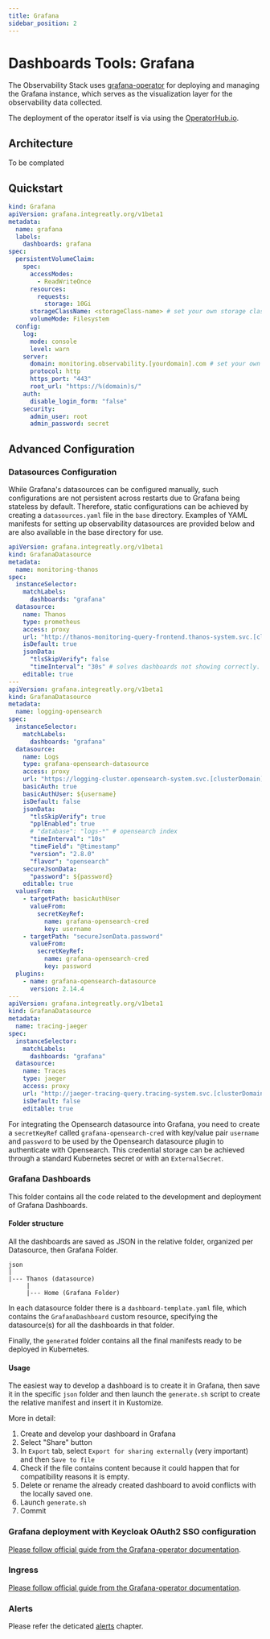 ```yaml
---
title: Grafana
sidebar_position: 2
---
```


# Dashboards Tools: Grafana
The Observability Stack uses [grafana-operator](https://grafana.github.io/grafana-operator/) for deploying and managing the Grafana instance, which serves as the visualization layer for the observability data collected. 

The deployment of the operator itself is via using the [OperatorHub.io](https://operatorhub.io/operator/grafana-operator).

## Architecture
To be complated

## Quickstart
```yaml
kind: Grafana
apiVersion: grafana.integreatly.org/v1beta1
metadata:
  name: grafana
  labels:
    dashboards: grafana
spec:
  persistentVolumeClaim:
    spec:
      accessModes:
        - ReadWriteOnce
      resources:
        requests:
          storage: 10Gi
      storageClassName: <storageClass-name> # set your own storage class
      volumeMode: Filesystem
  config:
    log:
      mode: console
      level: warn
    server:
      domain: monitoring.observability.[yourdomain].com # set your own domain
      protocol: http
      https_port: "443"
      root_url: "https://%(domain)s/"
    auth:
      disable_login_form: "false"
    security:
      admin_user: root
      admin_password: secret
```

## Advanced Configuration
 
### Datasources Configuration

While Grafana's datasources can be configured manually, such configurations are not persistent across restarts due to Grafana being stateless by default. Therefore, static configurations can be achieved by creating a `datasources.yaml` file in the `base` directory. Examples of YAML manifests for setting up observability datasources are provided below and are also available in the base directory for use.

```yaml
apiVersion: grafana.integreatly.org/v1beta1
kind: GrafanaDatasource
metadata:
  name: monitoring-thanos
spec:
  instanceSelector:
    matchLabels:
      dashboards: "grafana"
  datasource:
    name: Thanos
    type: prometheus
    access: proxy
    url: "http://thanos-monitoring-query-frontend.thanos-system.svc.[clusterDomain].local":9090"
    isDefault: true
    jsonData:
      "tlsSkipVerify": false
      "timeInterval": "30s" # solves dashboards not showing correctly. See https://github.com# solves dashboards not showing correctly. See https://github.com/rfmoz/grafana-dashboards/issues/72#issuecomment-880484961/rfmoz/grafana-dashboards/issues/72#issuecomment-880484961
    editable: true
---
apiVersion: grafana.integreatly.org/v1beta1
kind: GrafanaDatasource
metadata:
  name: logging-opensearch
spec:
  instanceSelector:
    matchLabels:
      dashboards: "grafana"
  datasource:
    name: Logs
    type: grafana-opensearch-datasource
    access: proxy
    url: "https://logging-cluster.opensearch-system.svc.[clusterDomain].local:9200"
    basicAuth: true
    basicAuthUser: ${username}
    isDefault: false
    jsonData:
      "tlsSkipVerify": true
      "pplEnabled": true
      # "database": "logs-*" # opensearch index
      "timeInterval": "10s"
      "timeField": "@timestamp"
      "version": "2.8.0"
      "flavor": "opensearch"
    secureJsonData:
      "password": ${password}
    editable: true
  valuesFrom:
    - targetPath: basicAuthUser
      valueFrom:
        secretKeyRef:
          name: grafana-opensearch-cred
          key: username
    - targetPath: "secureJsonData.password"
      valueFrom:
        secretKeyRef:
          name: grafana-opensearch-cred
          key: password
  plugins:
    - name: grafana-opensearch-datasource
      version: 2.14.4
---
apiVersion: grafana.integreatly.org/v1beta1
kind: GrafanaDatasource
metadata:
  name: tracing-jaeger
spec:
  instanceSelector:
    matchLabels:
      dashboards: "grafana"
  datasource:
    name: Traces
    type: jaeger
    access: proxy
    url: "http://jaeger-tracing-query.tracing-system.svc.[clusterDomain].local:16686"
    isDefault: false
    editable: true
```
For integrating the Opensearch datasource into Grafana, you need to create a `secretKeyRef` called `grafana-opensearch-cred` with key/value pair `username` and `password` to be used by the Opensearch datasource plugin to authenticate with Opensearch. This credential storage can be achieved through a standard Kubernetes secret or with an `ExternalSecret`.

### Grafana Dashboards

This folder contains all the code related to the development and deployment of Grafana Dashboards.

#### Folder structure

All the dashboards are saved as JSON in the relative folder, organized per Datasource, then Grafana Folder.

```
json
|
|--- Thanos (datasource)
     |
     |--- Home (Grafana Folder)
```

In each datasource folder there is a `dashboard-template.yaml` file, which contains the `GrafanaDashboard` custom resource, specifying the datasource(s) for all the dashboards in that folder.

Finally, the `generated` folder contains all the final manifests ready to be deployed in Kubernetes.

#### Usage

The easiest way to develop a dashboard is to create it in Grafana, then save it in the specific `json` folder and then launch the `generate.sh` script to create the relative manifest and insert it in Kustomize.

More in detail:
1. Create and develop your dashboard in Grafana
2. Select "Share" button
3. In `Export` tab, select `Export for sharing externally` (very important) and then `Save to file`
4. Check if the file contains content because it could happen that for compatibility reasons it is empty.
5. Delete or rename the already created dashboard to avoid conflicts with the locally saved one.
6. Launch `generate.sh`
7. Commit

### Grafana deployment with Keycloak OAuth2 SSO configuration

[Please follow official guide from the Grafana-operator documentation](https://grafana.github.io/grafana-operator/docs/examples/grafana_keycloak_sso/readme/).

### Ingress

[Please follow official guide from the Grafana-operator documentation](https://grafana.github.io/grafana-operator/docs/examples/ingress_https/readme/).

### Alerts

Please refer the deticated [alerts](./../alerts/grafana-alerts) chapter.